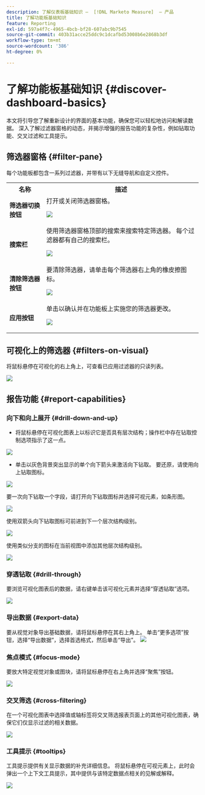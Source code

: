 ```yaml
---
description: 了解仪表板基础知识 —  [!DNL Marketo Measure]  — 产品
title: 了解功能板基础知识
feature: Reporting
exl-id: 597a4f7c-4965-4bcb-bf28-607abc9b7545
source-git-commit: 403b31acce25ddc9c1dcafbd53008b6e2868b3df
workflow-type: tm+mt
source-wordcount: '386'
ht-degree: 0%

---
```


# 了解功能板基础知识 {#discover-dashboard-basics}

本文将引导您了解重新设计的界面的基本功能，确保您可以轻松地访问和解读数据。 深入了解过滤器窗格的动态，并揭示增强的报告功能的复杂性，例如钻取功能、交叉过滤和工具提示。

## 筛选器窗格 {#filter-pane}

每个功能板都包含一系列过滤器，并带有以下无缝导航和自定义控件。

<table style="table-layout:auto"> 
 <tbody> 
  <tr> 
   <th>名称</th> 
   <th>描述</th>
  </tr> 
  <tr> 
   <td><b>筛选器切换按钮</b></td>
   <td>打开或关闭筛选器窗格。
   <p><img src="assets/discover-dashboard-basics-1.png"></td>
  </tr>
  <tr> 
   <td><b>搜索栏</b></td>
   <td>使用筛选器窗格顶部的搜索来搜索特定筛选器。 每个过滤器都有自己的搜索栏。
   <p><img src="assets/discover-dashboard-basics-2.png"></td>
  </tr>
   <tr> 
   <td><b>清除筛选器按钮</b></td>
   <td>要清除筛选器，请单击每个筛选器右上角的橡皮擦图标。
   <p><img src="assets/discover-dashboard-basics-3.png"></td>
  </tr>
  <tr> 
   <td><b>应用按钮</b></td>
   <td>单击以确认并在功能板上实施您的筛选器更改。
   <p><img src="assets/discover-dashboard-basics-3a.png"></td>
  </tr>
 </tbody> 
</table>

## 可视化上的筛选器 {#filters-on-visual}

将鼠标悬停在可视化的右上角上，可查看已应用过滤器的只读列表。

![](assets/discover-dashboard-basics-3b.png)

## 报告功能 {#report-capabilities}

### 向下和向上展开 {#drill-down-and-up}

* 将鼠标悬停在可视化图表上以标识它是否具有层次结构；操作栏中存在钻取控制选项指示了这一点。

![](assets/discover-dashboard-basics-4.png)

* 单击以灰色背景突出显示的单个向下箭头来激活向下钻取。 要还原，请使用向上钻取图标。

![](assets/discover-dashboard-basics-5.png)

要一次向下钻取一个字段，请打开向下钻取图标并选择可视元素，如条形图。

![](assets/discover-dashboard-basics-6.gif)

使用双箭头向下钻取图标可前进到下一个层次结构级别。

![](assets/discover-dashboard-basics-7.gif)

使用类似分支的图标在当前视图中添加其他层次结构级别。

![](assets/discover-dashboard-basics-8.gif)

### 穿透钻取 {#drill-through}

要浏览可视化图表后的数据，请右键单击该可视化元素并选择“穿透钻取”选项。

![](assets/discover-dashboard-basics-9.gif)

### 导出数据 {#export-data}

要从视觉对象导出基础数据，请将鼠标悬停在其右上角上。 单击“更多选项”按钮，选择“导出数据”，选择首选格式，然后单击“导出”。
![](assets/discover-dashboard-basics-10.gif)

### 焦点模式 {#focus-mode}

要放大特定视觉对象或图块，请将鼠标悬停在右上角并选择“聚焦”按钮。

![](assets/discover-dashboard-basics-11.gif)

### 交叉筛选 {#cross-filtering}

在一个可视化图表中选择值或轴标签将交叉筛选报表页面上的其他可视化图表，确保它们仅显示过滤的相关数据。

![](assets/discover-dashboard-basics-12.gif)

### 工具提示 {#tooltips}

工具提示提供有关显示数据的补充详细信息。 将鼠标悬停在可视元素上，此时会弹出一个上下文工具提示，其中提供与该特定数据点相关的见解或解释。

![](assets/discover-dashboard-basics-13.gif)
